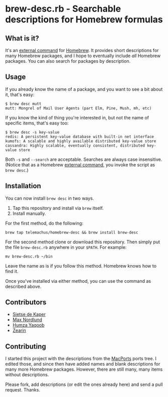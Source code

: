 # brew-desc.rb - Searchable descriptions for Homebrew formulas

## What is it?

It's an [external
command](https://github.com/mxcl/homebrew/wiki/External-Commands) for
[Homebrew](https://github.com/mxcl/homebrew). It provides short
descriptions for many Homebrew packages, and I hope to eventually include
*all* Homebrew packages. You can also search for packages by description.

## Usage

If you already know the name of a package, and you want to see a bit about
it, that's easy:

    $ brew desc mutt
    mutt: Mongrel of Mail User Agents (part Elm, Pine, Mush, mh, etc)

If you know the kind of thing you're interested in, but not the name of
specific items, that's easy too:

    $ brew desc -s key-value
    redis: A persistent key-value database with built-in net interface
    kumofs: A scalable and highly available distributed key-value store
    cassandra: Highly scalable, eventually consistent, distributed key-value store

Both `-s` and `--search` are acceptable. Searches are always case
insensitive. (Notice that as a Homebrew [external
command](https://github.com/mxcl/homebrew/wiki/External-Commands), you
invoke the script as `brew desc`.)

## Installation

You can now install `brew desc` in two ways.

1. Tap this repository and install via `brew` itself.
1. Install manually.

For the first method, do the following:

    brew tap telemachus/homebrew-desc && brew install brew-desc

For the second method clone or download this repository. Then simply put
the file `brew-desc.rb` anywhere in your `$PATH`. For example:

    mv brew-desc.rb ~/bin

Leave the name as is if you follow this method. Homebrew knows how to find
it.

Once you've installed via either method, you can use the command as
described above.

## Contributors

+ [Sietse de Kaper](https://github.com/targeter)
+ [Max Nordlund](https://github.com/maxnordlund)
+ [Humza Yaqoob](https://github.com/secondplanet)
+ [Zearin](https://github.com/Zearin)

## Contributing

I started this project with the descriptions from the
[MacPorts](http://www.macports.org/) ports tree. I edited those, and since
then have added names and blank descriptions for many more Homebrew
packages. However, there are still many, many items without descriptions.

Please fork, add descriptions (or edit the ones already here) and send
a pull request. Thanks.
